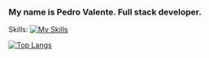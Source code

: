 ###                                                      My name is Pedro Valente. Full stack developer.

Skills:
[![My Skills](https://skillicons.dev/icons?i=js,html,css,wasm)](https://skillicons.dev)



[![Top Langs](https://github-readme-stats.vercel.app/api/top-langs/?username=HenriqueValente09&langs_count=10)](https://github.com/anuraghazra/github-readme-stats)
<!--
**HenriqueValente09/HenriqueValente09** is a ✨ _special_ ✨ repository because its `README.md` (this file) appears on your GitHub profile.

Here are some ideas to get you started:

- 🔭 I’m currently working on ...
- 🌱 I’m currently learning ...
- 👯 I’m looking to collaborate on ...
- 🤔 I’m looking for help with ...
- 💬 Ask me about ...
- 📫 How to reach me: ...
- 😄 Pronouns: ...
- ⚡ Fun fact: ...
-->
